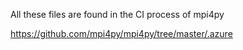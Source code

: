 All these files are found in the CI process of mpi4py

https://github.com/mpi4py/mpi4py/tree/master/.azure
